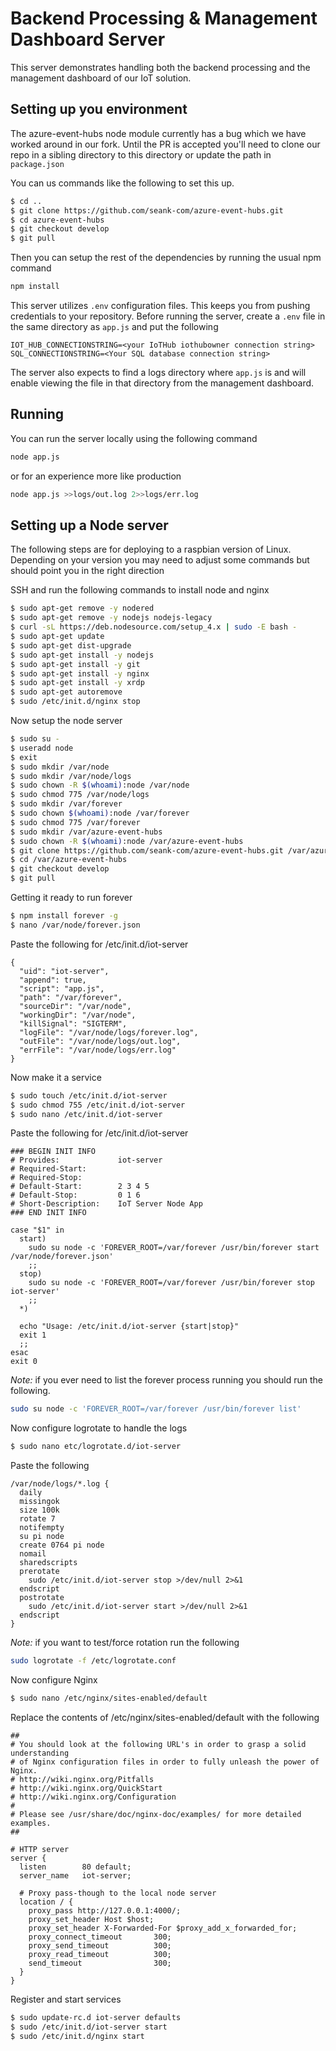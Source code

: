 # Backend Processing & Management Dashboard Server

This server demonstrates handling both the backend processing and the management dashboard of our IoT solution.

## Setting up you environment

The azure-event-hubs node module currently has a bug which we have worked around in our fork. Until the PR is accepted you'll need to clone our repo in a sibling directory to this directory or update the path in ```package.json```

You can us commands like the following to set this up.

```bash
$ cd ..
$ git clone https://github.com/seank-com/azure-event-hubs.git
$ cd azure-event-hubs
$ git checkout develop
$ git pull
```

Then you can setup the rest of the dependencies by running the usual npm command

```bash
npm install
```

This server utilizes ```.env``` configuration files. This keeps you from pushing credentials to your repository. Before running the server, create a ```.env``` file in the same directory as ```app.js``` and put the following

```
IOT_HUB_CONNECTIONSTRING=<your IoTHub iothubowner connection string>
SQL_CONNECTIONSTRING=<Your SQL database connection string>
```

The server also expects to find a logs directory where ```app.js``` is and will enable viewing the file in that directory from the management dashboard.

## Running

You can run the server locally using the following command

```bash
node app.js
```

or for an experience more like production

```bash
node app.js >>logs/out.log 2>>logs/err.log
```

## Setting up a Node server

The following steps are for deploying to a raspbian version of Linux. Depending on your version you may need to adjust some commands but should point you in the right direction

SSH and run the following commands to install node and nginx

```bash
$ sudo apt-get remove -y nodered
$ sudo apt-get remove -y nodejs nodejs-legacy
$ curl -sL https://deb.nodesource.com/setup_4.x | sudo -E bash -
$ sudo apt-get update
$ sudo apt-get dist-upgrade
$ sudo apt-get install -y nodejs
$ sudo apt-get install -y git
$ sudo apt-get install -y nginx
$ sudo apt-get install -y xrdp
$ sudo apt-get autoremove
$ sudo /etc/init.d/nginx stop
```

Now setup the node server

```bash
$ sudo su -
$ useradd node
$ exit
$ sudo mkdir /var/node
$ sudo mkdir /var/node/logs
$ sudo chown -R $(whoami):node /var/node
$ sudo chmod 775 /var/node/logs
$ sudo mkdir /var/forever
$ sudo chown $(whoami):node /var/forever
$ sudo chmod 775 /var/forever
$ sudo mkdir /var/azure-event-hubs
$ sudo chown -R $(whoami):node /var/azure-event-hubs
$ git clone https://github.com/seank-com/azure-event-hubs.git /var/azure-event-hubs
$ cd /var/azure-event-hubs
$ git checkout develop
$ git pull
```

Getting it ready to run forever

```bash
$ npm install forever -g
$ nano /var/node/forever.json
```

Paste the following for /etc/init.d/iot-server

```
{
  "uid": "iot-server",
  "append": true,
  "script": "app.js",
  "path": "/var/forever",
  "sourceDir": "/var/node",
  "workingDir": "/var/node",
  "killSignal": "SIGTERM",
  "logFile": "/var/node/logs/forever.log",
  "outFile": "/var/node/logs/out.log",
  "errFile": "/var/node/logs/err.log"
}
```

Now make it a service

```bash
$ sudo touch /etc/init.d/iot-server
$ sudo chmod 755 /etc/init.d/iot-server
$ sudo nano /etc/init.d/iot-server
```

Paste the following for /etc/init.d/iot-server

```
### BEGIN INIT INFO
# Provides:             iot-server
# Required-Start:
# Required-Stop:
# Default-Start:        2 3 4 5
# Default-Stop:         0 1 6
# Short-Description:    IoT Server Node App
### END INIT INFO

case "$1" in
  start)
    sudo su node -c 'FOREVER_ROOT=/var/forever /usr/bin/forever start /var/node/forever.json'
    ;;
  stop)
    sudo su node -c 'FOREVER_ROOT=/var/forever /usr/bin/forever stop iot-server'
    ;;
  *)

  echo "Usage: /etc/init.d/iot-server {start|stop}"
  exit 1
  ;;
esac
exit 0
```

*Note:* if you ever need to list the forever process running you should run the following.
```bash
sudo su node -c 'FOREVER_ROOT=/var/forever /usr/bin/forever list'
```

Now configure logrotate to handle the logs

```bash
$ sudo nano etc/logrotate.d/iot-server
```

Paste the following

```
/var/node/logs/*.log {
  daily
  missingok
  size 100k
  rotate 7
  notifempty
  su pi node
  create 0764 pi node
  nomail
  sharedscripts
  prerotate
    sudo /etc/init.d/iot-server stop >/dev/null 2>&1
  endscript
  postrotate
    sudo /etc/init.d/iot-server start >/dev/null 2>&1
  endscript
}
```

*Note:* if you want to test/force rotation run the following
```bash
sudo logrotate -f /etc/logrotate.conf
```

Now configure Nginx

```bash
$ sudo nano /etc/nginx/sites-enabled/default
```

Replace the contents of /etc/nginx/sites-enabled/default with
the following

```
##
# You should look at the following URL's in order to grasp a solid understanding
# of Nginx configuration files in order to fully unleash the power of Nginx.
# http://wiki.nginx.org/Pitfalls
# http://wiki.nginx.org/QuickStart
# http://wiki.nginx.org/Configuration
#
# Please see /usr/share/doc/nginx-doc/examples/ for more detailed examples.
##

# HTTP server
server {
  listen 		80 default;
  server_name 	iot-server;

  # Proxy pass-though to the local node server
  location / {
    proxy_pass http://127.0.0.1:4000/;
    proxy_set_header Host $host;
    proxy_set_header X-Forwarded-For $proxy_add_x_forwarded_for;
    proxy_connect_timeout       300;
    proxy_send_timeout          300;
    proxy_read_timeout          300;
    send_timeout                300;
  }
}
```

Register and start services

```bash
$ sudo update-rc.d iot-server defaults
$ sudo /etc/init.d/iot-server start
$ sudo /etc/init.d/nginx start
```
